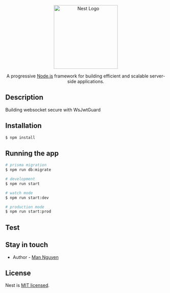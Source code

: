 <p align="center">
  <a href="http://nestjs.com/" target="blank"><img src="https://nestjs.com/img/logo-small.svg" width="200" alt="Nest Logo" /></a>
</p>

[circleci-image]: https://img.shields.io/circleci/build/github/nestjs/nest/master?token=abc123def456
[circleci-url]: https://circleci.com/gh/nestjs/nest

  <p align="center">A progressive <a href="http://nodejs.org" target="_blank">Node.js</a> framework for building efficient and scalable server-side applications.</p>
    <p align="center">


## Description

Building websocket secure with WsJwtGuard

## Installation

```bash
$ npm install
```

## Running the app

```bash
# prisma migration
$ npm run db:migrate

# development
$ npm run start

# watch mode
$ npm run start:dev

# production mode
$ npm run start:prod
```

## Test

## Stay in touch

- Author - [Man Nguyen](https://www.linkedin.com/in/l%C3%BD-minh-m%E1%BA%ABn-nguy%E1%BB%85n-204039147/)

## License

Nest is [MIT licensed](LICENSE).
